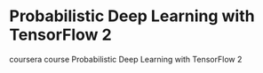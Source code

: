 # Probabilistic Deep Learning with TensorFlow 2
 coursera course Probabilistic Deep Learning with TensorFlow 2
